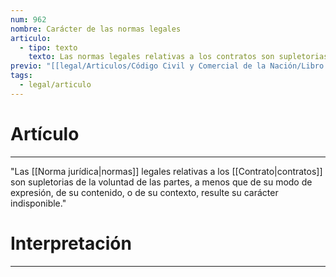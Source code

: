 ```yaml
---
num: 962
nombre: Carácter de las normas legales
articulo:
  - tipo: texto
    texto: Las normas legales relativas a los contratos son supletorias de la voluntad de las partes, a menos que de su modo de expresión, de su contenido, o de su contexto, resulte su carácter indisponible.
previo: "[[legal/Articulos/Código Civil y Comercial de la Nación/Libro Tercero/Título 2/Capítulo 1/Capítulo 1, Disposiciones generales.md|Capítulo 1, Disposiciones generales]]"
tags:
  - legal/articulo
---
```

# Artículo
---
"Las [[Norma jurídica|normas]] legales relativas a los [[Contrato|contratos]] son supletorias de la voluntad de las partes, a menos que de su modo de expresión, de su contenido, o de su contexto, resulte su carácter indisponible."

# Interpretación
---


